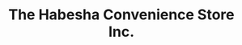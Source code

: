 ---
title: "The Habesha Convenience Store Inc."
url: /winnipeg/the-habesha-convenience-store-inc/
shop: convenience
---
